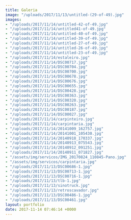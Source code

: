 ```yaml
---
title: Galeria
image: "/uploads/2017/11/13/untitled-(29-of-49).jpg"
images:
- "/uploads/2017/11/14/untitled-42-of-49.jpg"
- "/uploads/2017/11/14/untitled41-of-49.jpg"
- "/uploads/2017/11/14/untitled-40-of-49.jpg"
- "/uploads/2017/11/14/untitled-39-of-49.jpg"
- "/uploads/2017/11/14/untitled-27-of-49.jpg"
- "/uploads/2017/11/14/untitled-26-of-49.jpg"
- "/uploads/2017/11/14/untitled-23-of-49.jpg"
- "/uploads/2017/11/14/estaleiro.jpg"
- "/uploads/2017/11/14/DSC00717.jpg"
- "/uploads/2017/11/14/DSC00704.jpg"
- "/uploads/2017/11/14/DSC00700.jpg"
- "/uploads/2017/11/14/DSC00678.jpg"
- "/uploads/2017/11/14/DSC00676.jpg"
- "/uploads/2017/11/14/DSC00655.jpg"
- "/uploads/2017/11/14/DSC00428.jpg"
- "/uploads/2017/11/14/DSC00363.jpg"
- "/uploads/2017/11/14/DSC00320.jpg"
- "/uploads/2017/11/14/DSC00263.jpg"
- "/uploads/2017/11/14/DSC00187.jpg"
- "/uploads/2017/11/14/DSC00027.jpg"
- "/uploads/2017/11/14/carpinteiro.jpg"
- "/uploads/2017/11/14/carpintaria.jpg"
- "/uploads/2017/11/14/20141009_162757.jpg"
- "/uploads/2017/11/14/20141001_105430.jpg"
- "/uploads/2017/11/14/20140918_170337.jpg"
- "/uploads/2017/11/14/20140913_075543.jpg"
- "/uploads/2017/11/14/20140912_091251.jpg"
- "/uploads/2017/11/14/20140911_071827.jpg"
- "/assets/img/servicos/IMG_20170824_110845-Pano.jpg"
- "/assets/img/servicos/carpintaria.jpg"
- "/uploads/2017/11/13/DSC00686-1.jpg"
- "/uploads/2017/11/13/DSC00713-1.jpg"
- "/uploads/2017/11/13/DSC00716-1.jpg"
- "/uploads/2017/11/13/tlb-1.jpg"
- "/uploads/2017/11/13/sinotruck.jpg"
- "/uploads/2017/11/13/retroscavador.jpg"
- "/uploads/2017/11/13/DSC00486-1.jpg"
- "/uploads/2017/11/13/DSC00461.jpg"
layout: portfolio
date: 2017-11-14 07:46:14 +0000
---
```

